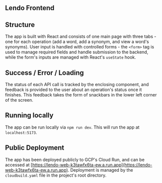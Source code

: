 ## Lendo Frontend

## Structure
The app is built with React and consists of one main page with three tabs - one for each operation (add a word, add a synonym, and view a word's synonyms). User input is handled with controlled forms - the `<form>` tag is used to manage required fields and handle submission to the backend, while the form's inputs are managed with React's `useState` hook.

## Success / Error / Loading
The status of each API call is tracked by the enclosing component, and feedback is provided to the user about an operation's status once it finishes. This feedback takes the form of snackbars in the lower left corner of the screen.

## Running locally
The app can be run locally via `npm run dev`. This will run the app at `localhost:5173`.

## Public Deployment
The app has been deployed publicly to GCP's Cloud Run, and can be accessed at [https://lendo-web-k3tawfx6ta-ew.a.run.app](https://lendo-web-k3tawfx6ta-ew.a.run.app). Deployment is managed by the `cloudbuild.yaml` file in the project's root directory.